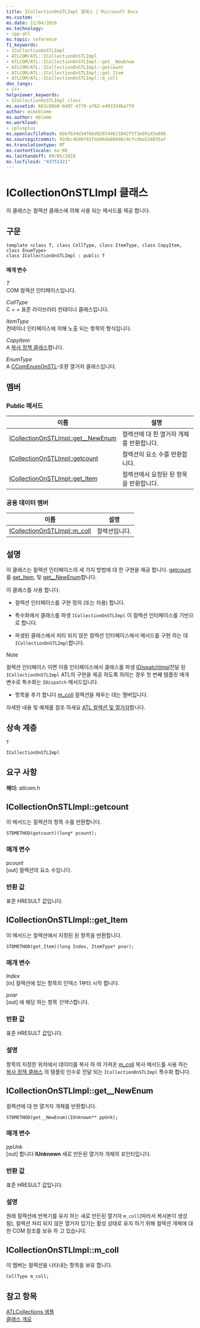 ```yaml
---
title: ICollectionOnSTLImpl 클래스 | Microsoft Docs
ms.custom: ''
ms.date: 11/04/2016
ms.technology:
- cpp-atl
ms.topic: reference
f1_keywords:
- ICollectionOnSTLImpl
- ATLCOM/ATL::ICollectionOnSTLImpl
- ATLCOM/ATL::ICollectionOnSTLImpl::get__NewEnum
- ATLCOM/ATL::ICollectionOnSTLImpl::getcount
- ATLCOM/ATL::ICollectionOnSTLImpl::get_Item
- ATLCOM/ATL::ICollectionOnSTLImpl::m_coll
dev_langs:
- C++
helpviewer_keywords:
- ICollectionOnSTLImpl class
ms.assetid: 683c88b0-0d97-4779-a762-e493334ba7f9
author: mikeblome
ms.author: mblome
ms.workload:
- cplusplus
ms.openlocfilehash: 6bbfb34d34f6bd920744621042f5f3e09143e896
ms.sourcegitcommit: 92dbc4b9bf82fda96da80846c9cfcdba524035af
ms.translationtype: MT
ms.contentlocale: ko-KR
ms.lasthandoff: 09/05/2018
ms.locfileid: "43751321"
---
```

# <a name="icollectiononstlimpl-class"></a>ICollectionOnSTLImpl 클래스

이 클래스는 컬렉션 클래스에 의해 사용 되는 메서드를 제공 합니다.

## <a name="syntax"></a>구문

```
template <class T, class CollType, class ItemType, class CopyItem, class EnumType>  
class ICollectionOnSTLImpl : public T
```

#### <a name="parameters"></a>매개 변수

*T*  
COM 컬렉션 인터페이스입니다.

*CollType*  
C + + 표준 라이브러리 컨테이너 클래스입니다.

*ItemType*  
컨테이너 인터페이스에 의해 노출 되는 항목의 형식입니다.

*CopyItem*  
A [복사 정책 클래스](../../atl/atl-copy-policy-classes.md)합니다.

*EnumType*  
A [CComEnumOnSTL](../../atl/reference/ccomenumonstl-class.md)-호환 열거자 클래스입니다.

## <a name="members"></a>멤버

### <a name="public-methods"></a>Public 메서드

|이름|설명|
|----------|-----------------|
|[ICollectionOnSTLImpl::get__NewEnum](#newenum)|컬렉션에 대 한 열거자 개체를 반환합니다.|
|[ICollectionOnSTLImpl::getcount](#get_count)|컬렉션의 요소 수를 반환합니다.|
|[ICollectionOnSTLImpl::get_Item](#get_item)|컬렉션에서 요청된 된 항목을 반환합니다.|

### <a name="public-data-members"></a>공용 데이터 멤버

|이름|설명|
|----------|-----------------|
|[ICollectionOnSTLImpl::m_coll](#m_coll)|컬렉션입니다.|

## <a name="remarks"></a>설명

이 클래스는 컬렉션 인터페이스의 세 가지 방법에 대 한 구현을 제공 합니다. [getcount](#get_count)를 [get_Item](#get_item), 및 [get__NewEnum](#newenum)합니다.

이 클래스를 사용 합니다.

- 컬렉션 인터페이스를 구현 정의 (또는 차용) 합니다.

- 특수화에서 클래스를 파생 `ICollectionOnSTLImpl` 이 컬렉션 인터페이스를 기반으로 합니다.

- 파생된 클래스에서 처리 되지 않은 컬렉션 인터페이스에서 메서드를 구현 하는 데 `ICollectionOnSTLImpl`합니다.

> [!NOTE]
>  컬렉션 인터페이스 이면 이중 인터페이스에서 클래스를 파생 [IDispatchImpl](../../atl/reference/idispatchimpl-class.md)전달 된 `ICollectionOnSTLImpl` ATL의 구현을 제공 하도록 하려는 경우 첫 번째 템플릿 매개 변수로 특수화는 `IDispatch` 메서드입니다.

- 항목을 추가 합니다 [m_coll](#m_coll) 컬렉션을 채우는 데는 멤버입니다.

자세한 내용 및 예제를 참조 하세요 [ATL 컬렉션 및 열거자](../../atl/atl-collections-and-enumerators.md)합니다.

## <a name="inheritance-hierarchy"></a>상속 계층

`T`

`ICollectionOnSTLImpl`

## <a name="requirements"></a>요구 사항

**헤더:** atlcom.h

##  <a name="get_count"></a>  ICollectionOnSTLImpl::getcount

이 메서드는 컬렉션의 항목 수를 반환합니다.

```
STDMETHOD(getcount)(long* pcount);
```

### <a name="parameters"></a>매개 변수

*pcount*  
[out] 컬렉션의 요소 수입니다.

### <a name="return-value"></a>반환 값

표준 HRESULT 값입니다.

##  <a name="get_item"></a>  ICollectionOnSTLImpl::get_Item

이 메서드는 컬렉션에서 지정된 된 항목을 반환합니다.

```
STDMETHOD(get_Item)(long Index, ItemType* pvar);
```

### <a name="parameters"></a>매개 변수

*Index*  
[in] 컬렉션에 있는 항목의 인덱스 1부터 시작 합니다.

*pvar*  
[out] 에 해당 하는 항목 *인덱스*합니다.

### <a name="return-value"></a>반환 값

표준 HRESULT 값입니다.

### <a name="remarks"></a>설명

항목의 지정한 위치에서 데이터를 복사 하 여 가져온 [m_coll](#m_coll) 복사 메서드를 사용 하는 [복사 정책 클래스](../../atl/atl-copy-policy-classes.md) 의 템플릿 인수로 전달 되는 `ICollectionOnSTLImpl` 특수화 합니다.

##  <a name="newenum"></a>  ICollectionOnSTLImpl::get__NewEnum

컬렉션에 대 한 열거자 개체를 반환합니다.

```
STDMETHOD(get__NewEnum)(IUnknown** ppUnk);
```

### <a name="parameters"></a>매개 변수

*ppUnk*  
[out] 합니다 **IUnknown** 새로 만든된 열거자 개체의 포인터입니다.

### <a name="return-value"></a>반환 값

표준 HRESULT 값입니다.

### <a name="remarks"></a>설명

원래 컬렉션에 반복기를 유지 하는 새로 만든된 열거자 `m_coll`(따라서 복사본이 생성 됨), 컬렉션 처리 되지 않은 열거자 있기는 활성 상태로 유지 하기 위해 컬렉션 개체에 대 한 COM 참조를 보유 하 고 있습니다.

##  <a name="m_coll"></a>  ICollectionOnSTLImpl::m_coll

이 멤버는 컬렉션을 나타내는 항목을 보유 합니다.

```
CollType m_coll;
```

## <a name="see-also"></a>참고 항목

[ATLCollections 샘플](../../visual-cpp-samples.md)   
[클래스 개요](../../atl/atl-class-overview.md)
